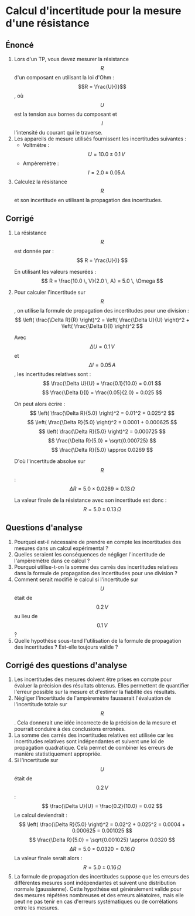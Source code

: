 # Calcul d'incertitude pour la mesure d'une résistance

## Énoncé

1. Lors d'un TP, vous devez mesurer la résistance $$R$$ d'un composant en utilisant la loi d'Ohm : $$R = \frac{U}{I}$$, où $$U$$ est la tension aux bornes du composant et $$I$$ l'intensité du courant qui le traverse.
2. Les appareils de mesure utilisés fournissent les incertitudes suivantes :
   - Voltmètre : $$U = 10.0 \pm 0.1 \, V$$
   - Ampèremètre : $$I = 2.0 \pm 0.05 \, A$$
3. Calculez la résistance $$R$$ et son incertitude en utilisant la propagation des incertitudes.

## Corrigé

1. La résistance $$R$$ est donnée par :
   $$
   R = \frac{U}{I}
   $$

   En utilisant les valeurs mesurées :
   $$
   R = \frac{10.0 \, V}{2.0 \, A} = 5.0 \, \Omega
   $$

2. Pour calculer l'incertitude sur $$R$$, on utilise la formule de propagation des incertitudes pour une division :
   $$
   \left( \frac{\Delta R}{R} \right)^2 = \left( \frac{\Delta U}{U} \right)^2 + \left( \frac{\Delta I}{I} \right)^2
   $$

   Avec $$\Delta U = 0.1 \, V$$ et $$\Delta I = 0.05 \, A$$, les incertitudes relatives sont :
   $$
   \frac{\Delta U}{U} = \frac{0.1}{10.0} = 0.01
   $$
   $$
   \frac{\Delta I}{I} = \frac{0.05}{2.0} = 0.025
   $$

   On peut alors écrire :
   $$
   \left( \frac{\Delta R}{5.0} \right)^2 = 0.01^2 + 0.025^2
   $$
   $$
   \left( \frac{\Delta R}{5.0} \right)^2 = 0.0001 + 0.000625
   $$
   $$
   \left( \frac{\Delta R}{5.0} \right)^2 = 0.000725
   $$
   $$
   \frac{\Delta R}{5.0} = \sqrt{0.000725}
   $$
   $$
   \frac{\Delta R}{5.0} \approx 0.0269
   $$

   D'où l'incertitude absolue sur $$R$$ :
   $$
   \Delta R = 5.0 \times 0.0269 \approx 0.13 \, \Omega
   $$

   La valeur finale de la résistance avec son incertitude est donc :
   $$
   R = 5.0 \pm 0.13 \, \Omega
   $$

## Questions d'analyse

1. Pourquoi est-il nécessaire de prendre en compte les incertitudes des mesures dans un calcul expérimental ?
2. Quelles seraient les conséquences de négliger l'incertitude de l'ampèremètre dans ce calcul ?
3. Pourquoi utilise-t-on la somme des carrés des incertitudes relatives dans la formule de propagation des incertitudes pour une division ?
4. Comment serait modifié le calcul si l'incertitude sur $$U$$ était de $$0.2 \, V$$ au lieu de $$0.1 \, V$$ ?
5. Quelle hypothèse sous-tend l'utilisation de la formule de propagation des incertitudes ? Est-elle toujours valide ?

## Corrigé des questions d'analyse

1. Les incertitudes des mesures doivent être prises en compte pour évaluer la précision des résultats obtenus. Elles permettent de quantifier l'erreur possible sur la mesure et d'estimer la fiabilité des résultats.
2. Négliger l'incertitude de l'ampèremètre fausserait l'évaluation de l'incertitude totale sur $$R$$. Cela donnerait une idée incorrecte de la précision de la mesure et pourrait conduire à des conclusions erronées.
3. La somme des carrés des incertitudes relatives est utilisée car les incertitudes relatives sont indépendantes et suivent une loi de propagation quadratique. Cela permet de combiner les erreurs de manière statistiquement appropriée.
4. Si l'incertitude sur $$U$$ était de $$0.2 \, V$$ :
   $$
   \frac{\Delta U}{U} = \frac{0.2}{10.0} = 0.02
   $$
   Le calcul deviendrait :
   $$
   \left( \frac{\Delta R}{5.0} \right)^2 = 0.02^2 + 0.025^2 = 0.0004 + 0.000625 = 0.001025
   $$
   $$
   \frac{\Delta R}{5.0} = \sqrt{0.001025} \approx 0.0320
   $$
   $$
   \Delta R = 5.0 \times 0.0320 = 0.16 \, \Omega
   $$
   La valeur finale serait alors :
   $$
   R = 5.0 \pm 0.16 \, \Omega
   $$
5. La formule de propagation des incertitudes suppose que les erreurs des différentes mesures sont indépendantes et suivent une distribution normale (gaussienne). Cette hypothèse est généralement valide pour des mesures répétées nombreuses et des erreurs aléatoires, mais elle peut ne pas tenir en cas d'erreurs systématiques ou de corrélations entre les mesures.
